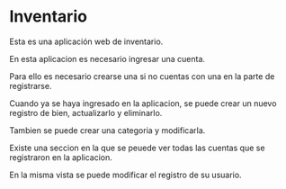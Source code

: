 # Inventario

Esta es una aplicación web de inventario.

En esta aplicacion es necesario ingresar una cuenta.

Para ello es necesario crearse una si no cuentas con una en la parte de registrarse.

Cuando ya se haya ingresado en la aplicacion, se puede crear un nuevo registro de bien, actualizarlo y eliminarlo.

Tambien se puede crear una categoria y modificarla.

Existe una seccion en la que se peuede ver todas las cuentas que se registraron en la aplicacion.

En la misma vista se puede modificar el registro de su usuario.
